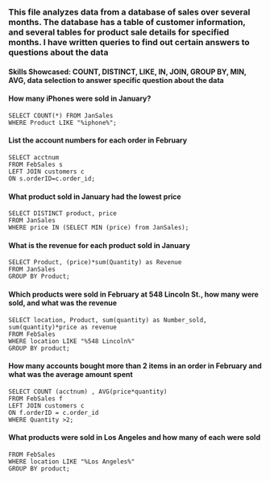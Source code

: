 ### This file analyzes data from a database of sales over several months. The database has a table of customer information, and several tables for product sale details for specified months. I have written queries to find out certain answers to questions about the data
#### Skills Showcased: COUNT, DISTINCT, LIKE, IN, JOIN, GROUP BY, MIN, AVG, data selection to answer specific question about the data
#### How many iPhones were sold in January?
```
SELECT COUNT(*) FROM JanSales
WHERE Product LIKE "%iphone%";
```
#### List the account numbers for each order in February
```
SELECT acctnum 
FROM FebSales s
LEFT JOIN customers c
ON s.orderID=c.order_id;
```
#### What product sold in January had the lowest price
```
SELECT DISTINCT product, price
FROM JanSales
WHERE price IN (SELECT MIN (price) from JanSales);
```
#### What is the revenue for each product sold in January
```
SELECT Product, (price)*sum(Quantity) as Revenue
FROM JanSales
GROUP BY Product;
```
#### Which products were sold in February at 548 Lincoln St., how many were sold, and what was the revenue 
```
SELECT location, Product, sum(quantity) as Number_sold, sum(quantity)*price as revenue
FROM FebSales
WHERE location LIKE "%548 Lincoln%"
GROUP BY product;
```
#### How many accounts bought more than 2 items in an order in February and what was the average amount spent
```
SELECT COUNT (acctnum) , AVG(price*quantity)
FROM FebSales f
LEFT JOIN customers c
ON f.orderID = c.order_id
WHERE Quantity >2;
```
#### What products were sold in Los Angeles and how many of each were sold
``` SELECT product, SUM(quantity)
FROM FebSales
WHERE location LIKE "%Los Angeles%"
GROUP BY product;
```

